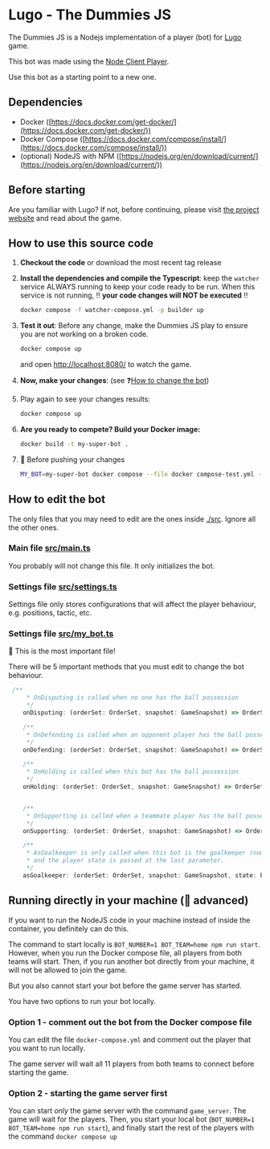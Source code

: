 # Lugo - The Dummies JS
 
The Dummies JS is a Nodejs implementation of a player (bot) for [Lugo](https://lugobots.dev) game.

This bot was made using the [Node Client Player](https://github.com/lugobots/lugo4node).

Use this bot as a starting point to a new one. 

## Dependencies

* Docker ([https://docs.docker.com/get-docker/](https://docs.docker.com/get-docker/))
* Docker Compose ([https://docs.docker.com/compose/install/](https://docs.docker.com/compose/install/))
* (optional) NodeJS with NPM ([https://nodejs.org/en/download/current/](https://nodejs.org/en/download/current/))

## Before starting

Are you familiar with Lugo? 
If not, before continuing, please visit [the project website](https://lugobots.dev) and read about the game.

## How to use this source code


1. **Checkout the code** or download the most recent tag release
2. **Install the dependencies and compile the Typescript**: keep the `watcher` service ALWAYS running to keep your code ready to be run.
When this service is not running, :bangbang: **your code changes will NOT be executed** :bangbang:

    ```sh 
   docker compose -f watcher-compose.yml -p builder up
   ```
3. **Test it out**: Before any change, make the Dummies JS play to ensure you are not working on a broken code.

   ```sh 
   docker compose up
   ```
   and open [http://localhost:8080/](http://localhost:8080/) to watch the game.
4. **Now, make your changes**: (see :question:[How to change the bot](#how-to-edit-the-bot))
5. Play again to see your changes results: 

   ```sh 
   docker compose up
   ```
6. **Are you ready to compete? Build your Docker image:** 
    
    ```sh 
   docker build -t my-super-bot .
   ```
7. :checkered_flag: Before pushing your changes

   ```sh 
   MY_BOT=my-super-bot docker compose --file docker compose-test.yml -p tester up
   ```

## How to edit the bot   

The only files that you may need to edit are the ones inside [./src](./src). Ignore all the other ones.

### Main file [src/main.ts](src/main.ts)

You probably will not change this file. It only initializes the bot.

### Settings file [src/settings.ts](./src/settings.ts)

Settings file only stores configurations that will affect the player behaviour, e.g. positions, tactic, etc.

### Settings file [src/my_bot.ts](./src/my_bot.ts)

:eyes: This is the most important file!

There will be 5 important methods that you must edit to change the bot behaviour.

```typescript
 /**
     * OnDisputing is called when no one has the ball possession
     */
    onDisputing: (orderSet: OrderSet, snapshot: GameSnapshot) => OrderSet | null

    /**
     * OnDefending is called when an opponent player has the ball possession
     */
    onDefending: (orderSet: OrderSet, snapshot: GameSnapshot) => OrderSet | null

    /**
     * OnHolding is called when this bot has the ball possession
     */
    onHolding: (orderSet: OrderSet, snapshot: GameSnapshot) => OrderSet | null


    /**
     * OnSupporting is called when a teammate player has the ball possession
     */
    onSupporting: (orderSet: OrderSet, snapshot: GameSnapshot) => OrderSet | null

    /**
     * AsGoalkeeper is only called when this bot is the goalkeeper (number 1). This method is called on every turn,
     * and the player state is passed at the last parameter.
     */
    asGoalkeeper: (orderSet: OrderSet, snapshot: GameSnapshot, state: PLAYER_STATE) => OrderSet | null

```


## Running directly in your machine (:ninja: advanced) 

If you want to run the NodeJS code in your machine instead of inside the container, you definitely can do this.

The command to start locally is `BOT_NUMBER=1 BOT_TEAM=home npm run start`. However, when you run the Docker compose 
file, all players from both teams will start. Then, if you run another bot directly from your machine, it will not
be allowed to join the game.

But you also cannot start your bot before the game server has started.

You have two options to run your bot locally.

### Option 1 - comment out the bot from the Docker compose file

You can edit the file `docker-compose.yml` and comment out the player that you want to run locally.

The game server will wait all 11 players from both teams to connect before starting the game.

### Option 2 - starting the game server first

You can start _only_ the game server with the command `game_server`. The game will wait for the players. Then, you
start your local bot (`BOT_NUMBER=1 BOT_TEAM=home npm run start`), and finally start the rest of the players with the
command `docker compose up`
